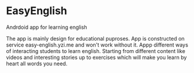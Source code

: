EasyEnglish
===========

Andrdoid app for learning english

The app is mainly design for educational puproses. App is constructed on service easy-english.yzi.me and won't work without it. Appp different ways of interacting students to learn english. Starting from different content like videos and interesting stories up to exercises which will make you learn by heart all words you need.
